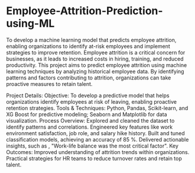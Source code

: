 # Employee-Attrition-Prediction-using-ML
To develop a machine learning model that predicts employee attrition, enabling organizations to identify at-risk employees and implement strategies to improve retention.
Employee attrition is a critical concern for businesses, as it leads to increased costs in hiring, training, and reduced
productivity. This project aims to predict employee attrition using machine learning techniques by analyzing
historical employee data. By identifying patterns and factors contributing to attrition, organizations can take
proactive measures to retain talent.

Project Details:
Objective: To develop a predictive model that helps organizations identify employees at risk of leaving, enabling proactive retention strategies.
Tools & Techniques: Python, Pandas, Scikit-learn, and XG Boost for predictive modeling; Seaborn and Matplotlib for data visualization.
Process Overview:
Explored and cleaned the dataset to identify patterns and correlations.
Engineered key features like work environment satisfaction, job role, and salary hike history.
Built and tuned classification models, achieving an accuracy of 85 %.
Delivered actionable insights, such as , "Work-life balance was the most critical factor".
Key Outcomes:
Improved understanding of attrition trends within organizations.
Practical strategies for HR teams to reduce turnover rates and retain top talent.

